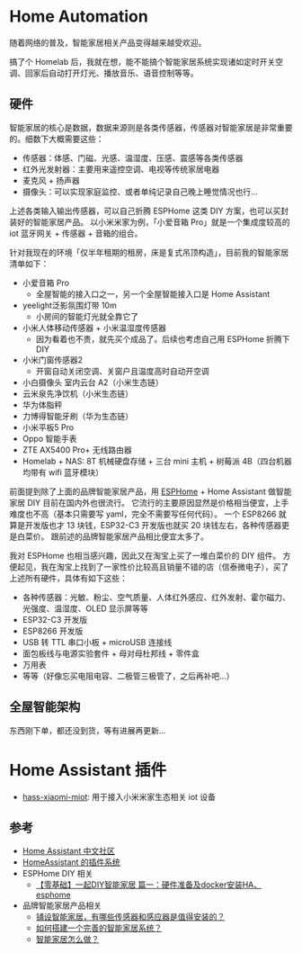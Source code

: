 # Home Automation

随着网络的普及，智能家居相关产品变得越来越受欢迎。

搞了个 Homelab 后，我就在想，能不能搞个智能家居系统实现诸如定时开关空调、回家后自动打开灯光、播放音乐、语音控制等等。

## 硬件

智能家居的核心是数据，数据来源则是各类传感器，传感器对智能家居是非常重要的。细数下大概需要这些：

- 传感器：体感、门磁、光感、温湿度、压感、震感等各类传感器
- 红外光发射器：主要用来遥控空调、电视等传统家居电器
- 麦克风 + 扬声器
- 摄像头：可以实现家庭监控、或者单纯记录自己晚上睡觉情况也行...

上述各类输入输出传感器，可以自己折腾 ESPHome 这类 DIY 方案，也可以买封装好的智能家居产品。
以小米米家为例，「小爱音箱 Pro」就是一个集成度较高的 iot 蓝牙网关 + 传感器 + 音箱的组合。

针对我现在的环境「仅半年租期的租房，床是复式吊顶构造」，目前我的智能家居清单如下：

- 小爱音箱 Pro
  - 全屋智能的接入口之一，另一个全屋智能接入口是 Home Assistant
- yeelight泛影氛围灯带 10m
  - 小房间的智能灯光就全靠它了
- 小米人体移动传感器 + 小米温湿度传感器
  - 因为看着也不贵，就先买个成品了。后续也考虑自己用 ESPHome 折腾下 DIY
- 小米门窗传感器2
  - 开窗自动关闭空调、关窗户且温度高时自动开空调
- 小白摄像头 室内云台 A2（小米生态链）
- 云米泉先净饮机（小米生态链）
- 华为体脂秤
- 力博得智能牙刷（华为生态链）
- 小米平板5 Pro
- Oppo 智能手表
- ZTE AX5400 Pro+ 无线路由器
- Homelab + NAS: 8T 机械硬盘存储 + 三台 mini 主机 + 树莓派 4B（四台机器均带有 wifi 蓝牙模块）

前面提到除了上面的品牌智能家居产品，用 [ESPHome](https://github.com/esphome/esphome) + Home Assistant 做智能家居 DIY 目前在国内外也很流行。
它流行的主要原因显然是价格相当便宜，上手难度也不高（基本只需要写 yaml，完全不需要写任何代码）。
一个 ESP8266 就算是开发版也才 13 块钱，ESP32-C3 开发版也就买 20 块钱左右，各种传感器更是白菜价。
跟前述的品牌智能家居产品相比便宜太多了。

我对 ESPHome 也相当感兴趣，因此又在淘宝上买了一堆白菜价的 DIY 组件。
方便起见，我在淘宝上找到了一家性价比较高且销量不错的店（信泰微电子），买了上述所有硬件，具体有如下这些：

- 各种传感器：光敏、粉尘、空气质量、人体红外感应、红外发射、霍尔磁力、光强度、温湿度、OLED 显示屏等等
- ESP32-C3 开发版
- ESP8266 开发版
- USB 转 TTL 串口小板 + microUSB 连接线
- 面包板线与电源实验套件 + 母对母杜邦线 + 零件盒
- 万用表
- 等等（好像忘买电阻电容、二极管三极管了，之后再补吧...）

## 全屋智能架构

东西刚下单，都还没到货，等有进展再更新...

# Home Assistant 插件

- [hass-xiaomi-miot](https://github.com/al-one/hass-xiaomi-miot): 用于接入小米米家生态相关 iot 设备

## 参考

- [Home Assistant 中文社区](https://bbs.hassbian.com/)
- [HomeAssistant 的插件系统](https://aqzscn.cn/archives/homeassistant-adds-on)
- ESPHome DIY 相关
  - [【零基础】一起DIY智能家居 篇一：硬件准备及docker安装HA、esphome ](https://post.smzdm.com/p/allgwv5p/)
- 品牌智能家居产品相关
  - [铺设智能家居，有哪些传感器和感应器是值得安装的？](https://www.zhihu.com/question/455627729)
  - [如何搭建一个完善的智能家居系统？](https://www.zhihu.com/question/395318023)
  - [智能家居怎么做？](https://www.zhihu.com/question/373947946)
